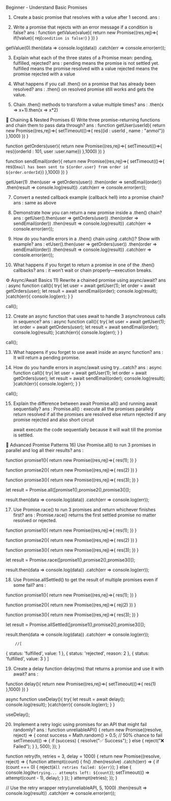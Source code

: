 Beginner - Understand Basic Promises
1) Create a basic promise that resolves with a value after 1 second.
ans :
 <!-- function getValue(){
    return new Promise((res,rej)=>{
        setTimeout(()=>{
             res(1)
        },1000)
    })
}

getValue().then(data => console.log(data)); -->

2) Write a promise that rejects with an error message if a condition is false?
ans : function getValue(value){
    return new Promise((res,rej)=>{
        if(!value){
            rej(`condition is false!`)
        }
    })
}

getValue(0).then(data => console.log(data))
           .catch(err => console.error(err));

3) Explain what each of the three states of a Promise mean: pending, fulfilled, rejected?
ans : pending means the promise is not settled yet.
      fulfilled means the promise resolved with a value
      rejected means the promise rejected with a value

4) What happens if you call .then() on a promise that has already been resolved?
ans : .then() on resolved promise still works and gets the value.

5) Chain .then() methods to transform a value multiple times?
ans :  .then(x => x+1).then(x => x*2)

🔁 Chaining & Nested Promises
6) Write three promise-returning functions and chain them to pass data through?
ans : function getUser(userId){
    return new Promise((res,rej)=>{
        setTimeout(()=>{
            res({id : userId , name : "anmol"})
        },1000)
    })
}

function getOrders(user){
    return new Promise((res,rej)=>{
        setTimeout(()=>{
            res({orderId : 101, user :user.name})
        },1000)
    })
}

function sendEmail(order){
    return new Promise((res,rej)=>{
        setTimeout(()=>{
            res(`Email has been sent to ${order.user} from order id ${order.orderId}`)
        },1000)
    })
}



getUser(1)
    .then(user => getOrders(user))
    .then(order => sendEmail(order))
    .then(result => console.log(result))
    .catch(err => console.error(err));

7) Convert a nested callback example (callback hell) into a promise chain?
ans : same as above

8) Demonstrate how you can return a new promise inside a .then() chain?
ans : getUser().then(user => getOrders(user))
               .then(order => sendEmail(order))
               .then(result => console.log(result))
               .catch(err => console.error(err));

9) How do you handle errors in a .then() chain using .catch()? Show with example?
ans : etUser().then(user => getOrders(user))
               .then(order => sendEmail(order))
               .then(result => console.log(result))
               .catch(err => console.error(err));

10) What happens if you forget to return a promise in one of the .then() callbacks?
ans :  it won’t wait or chain properly—execution breaks.

⚙️ Async/Await Basics
11) Rewrite a chained promise using async/await?
ans : async function call(){
    try{
        let user = await getUser(1);
        let order = await getOrders(user);
        let result = await sendEmail(order);
        console.log(result);
    }catch(err){
        console.log(err);
    }
}

call();

12) Create an async function that uses await to handle 3 asynchronous calls in sequence?
ans : async function call(){
    try{
        let user = await getUser(1);
        let order = await getOrders(user);
        let result = await sendEmail(order);
        console.log(result);
    }catch(err){
        console.log(err);
    }
}

call();

13) What happens if you forget to use await inside an async function?
ans : It will return a pending promise.

14) How do you handle errors in async/await using try...catch?
ans : async function call(){
    try{
        let user = await getUser(1);
        let order = await getOrders(user);
        let result = await sendEmail(order);
        console.log(result);
    }catch(err){
        console.log(err);
    }
}

call();

15) Explain the difference between await Promise.all() and running await sequentially?
ans : Promise.all() : execute all the promises parallely return resolved if all the promises are resolved else
                      return rejected if any promise rejected and also short circuit

      await execute the code sequentially because it will wait till the promise is settled.

🧠 Advanced Promise Patterns
16) Use Promise.all() to run 3 promises in parallel and log all their results?
ans : 

function promise1(){
    return new Promise((res,rej)=>{
        res(1);
    })
}

function promise2(){
    return new Promise((res,rej)=>{
        res(2)
    })
}

function promise3(){
    return new Promise((res,rej)=>{
        res(3);
    })
}


let result = Promise.all([promise1(),promise2(),promise3()]);

  result.then(data => console.log(data))
        .catch(err => console.log(err));

17) Use Promise.race() to run 3 promises and return whichever finishes first?
ans : Promise.race() returns the first settled promise no matter resolved or rejected.
   


function promise1(){
    return new Promise((res,rej)=>{
        res(1);
    })
}

function promise2(){
    return new Promise((res,rej)=>{
        res(2)
    })
}

function promise3(){
    return new Promise((res,rej)=>{
        res(3);
    })
}


let result = Promise.race([promise1(),promise2(),promise3()]);

  result.then(data => console.log(data))
        .catch(err => console.log(err));

18) Use Promise.allSettled() to get the result of multiple promises even if some fail?
ans : 

function promise1(){
    return new Promise((res,rej)=>{
        res(1);
    })
}

function promise2(){
    return new Promise((res,rej)=>{
        rej(2)
    })
}

function promise3(){
    return new Promise((res,rej)=>{
        res(3);
    })
}


let result = Promise.allSettled([promise1(),promise2(),promise3()]);

  result.then(data => console.log(data))
        .catch(err => console.log(err));   

        //[
  { status: 'fulfilled', value: 1 },
  { status: 'rejected', reason: 2 },
  { status: 'fulfilled', value: 3 }
]

19) Create a delay function delay(ms) that returns a promise and use it with await?
ans : 

function delay(){
    return new Promise((res,rej)=>{
        setTimeout(()=>{
            res(1)
        },1000)
    })
}


async function useDelay(){
    try{
        let result = await delay();
        console.log(result);
    }catch(err){
        console.log(err);
    }
}

useDelay();

20) Implement a retry logic using promises for an API that might fail randomly?
ans : function unreliableAPI() {
    return new Promise((resolve, reject) => {
        const success = Math.random() > 0.5; // 50% chance to fail
        setTimeout(() => {
            if (success) {
                resolve("✅ Success");
            } else {
                reject("❌ Failed");
            }
        }, 500);
    });
}

function retry(fn, retries = 3, delay = 1000) {
    return new Promise((resolve, reject) => {
        function attempt(count) {
            fn()
                .then(resolve)
                .catch((err) => {
                    if (count === 0) {
                        reject(`All retries failed: ${err}`);
                    } else {
                        console.log(`Retrying... attempts left: ${count}`);
                        setTimeout(() => attempt(count - 1), delay);
                    }
                });
        }
        attempt(retries);
    });
}

// Use the retry wrapper
retry(unreliableAPI, 5, 1000)
    .then(result => console.log(result))
    .catch(err => console.error(err));
